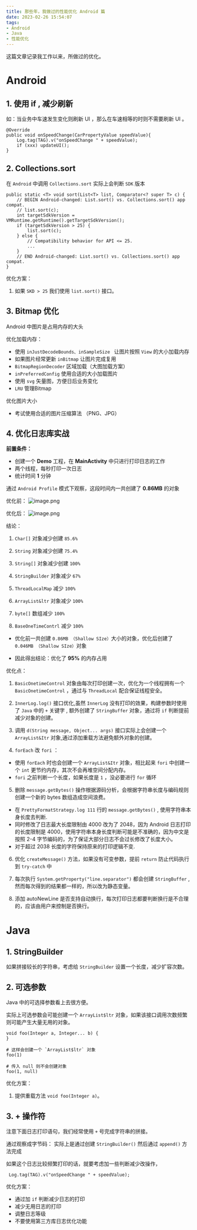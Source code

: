 ```yaml
---
title: 那些年，我做过的性能优化 Android 篇
date: 2023-02-26 15:54:07
tags:
- Android
- Java
- 性能优化
---
```


这篇文章记录我工作以来，所做过的优化。

<!--more-->
# Android
## 1. 使用 if , 减少刷新
如：当业务中车速发生变化则刷新 UI ，那么在车速相等的时则不需要刷新 UI 。
```
@Override
public void onSpeedChange(CarPropertyValue speedValue){
    Log.tag(TAG).v("onSpeedChange " + speedValue);
    if (xxx) updateUI();
}
```

## 2. Collections.sort
在 `Android` 中调用 `Collections.sort` 实际上会判断 `SDK` 版本

```
public static <T> void sort(List<T> list, Comparator<? super T> c) {
    // BEGIN Android-changed: List.sort() vs. Collections.sort() app compat.
    // list.sort(c);
    int targetSdkVersion = VMRuntime.getRuntime().getTargetSdkVersion();
    if (targetSdkVersion > 25) {
        list.sort(c);
    } else {
        // Compatibility behavior for API <= 25. 
        ...
    }
    // END Android-changed: List.sort() vs. Collections.sort() app compat.
}
```
优化方案：
1. 如果 `SKD > 25` 我们使用 `list.sort()` 接口。

## 3. Bitmap 优化
Android 中图片是占用内存的大头

优化加载内存：
- 使用 `inJustDecodeBounds、inSampleSize ` 让图片按照 `View` 的大小加载内存
- 如果图片经常更新 `inBitmap` 让图片完成复用
- `BitmapRegionDecoder` 区域加载（大图加载方案）
- `inPreferredConfig` 使用合适的大小加载图片
- 使用 `svg` 矢量图，方便日后业务变化
- `LRU` 管理Bitmap

优化图片大小
- 考试使用合适的图片压缩算法 （PNG、JPG）


## 4. 优化日志库实战

**前置条件：**

-   创建一个 **Demo** 工程，在 **MainActivity** 中只进行打印日志的工作
-   两个线程，每秒打印一次日志
-   统计时间 **1** 分钟

通过 `Android Profile` 模式下观察，这段时间内一共创建了 **0.86MB** 的对象

优化前：
![image.png](https://p6-juejin.byteimg.com/tos-cn-i-k3u1fbpfcp/40d31ec65992438181ac8951925b43b1~tplv-k3u1fbpfcp-watermark.image?)

优化后：
![image.png](https://p9-juejin.byteimg.com/tos-cn-i-k3u1fbpfcp/9874f4a5b4b34540b5950ff311381c42~tplv-k3u1fbpfcp-watermark.image?)

结论：

1.  `Char[]` 对象减少创建 `85.6%`

2.  `String` 对象减少创建 `75.4%`

3.  `String[]` 对象减少创建 `100%`

4.  `StringBuilder` 对象减少 `67%`

5.  `ThreadLocalMap` 减少 `100%`

6.  `ArrayList&ltr` 对象减少 `100%`

7.  `byte[]` 数组减少 `100%`

8.  `BaseOneTimeContrl` 减少 `100%`
-   优化前一共创建 `0.86MB （Shallow SIze）`大小的对象，优化后创建了 `0.046MB （Shallow SIze）`对象

-   因此得出结论：优化了 **95%** 的内存占用



优化点：
1. `BasicOnetimeControl` 对象由每次打印创建一次，优化为一个线程拥有一个 `BasicOnetimeControl` ，通过与 `ThreadLocal` 配合保证线程安全。

2. `InnerLog.log()` 接口优化,虽然 `InnerLog` 没有打印的效果，构建参数时使用了 `Java` 中的 `+` 关键字 , 额外创建了 `StringBuffer` 对象，通过将 `if` 判断提前减少对象的创建。

3. 调用 `d(String message, Object... args)` 接口实际上会创建一个 `ArrayList&Itr` 对象,通过添加重载方法避免额外对象的创建。

4. `forEach` 改 `fori` ：
- 使用 `forEach` 时也会创建一个 `ArrayList&Itr` 对象，相比起来 `fori` 中创建一个 `int` 更节约内存，其次不会再堆空间分配内存。
- `fori` 之前判断一个长度，如果长度是 `1` ，没必要进行 `for` 循环

5. 删除 `message.getBytes()` 操作根据源码分析，会根据字符串长度与编码规则创建一个新的 bytes 数组造成空间浪费。
-  在 `PrettyFormatStrategy.log 111` 行的 `message.getBytes()` , 使用字符串本身长度去判断.
-  同时修改了日志最大长度限制由 4000 改为了 2048，因为 Android 日志打印的长度限制是 4000，使用字符串本身长度判断可能是不准确的，因为中文是按照 2-4 字节编码的，为了保证大部分日志不会过长修改了长度大小。
-  对于超过 2038 长度的字符保持原来的打印逻辑不变.

6. 优化 `createMessage()` 方法，如果没有可变参数，提前 `return` 防止代码执行到 `try-catch` 中


7. 每次执行 `System.getProperty("line.separator")` 都会创建 `StringBuffer` ,然而每次得到的结果都一样的，所以改为静态变量。

8. 添加 autoNewLine 是否支持自动换行，每次打印日志都要判断换行是不合理的，应该由用户来控制是否换行。



# Java

## 1. StringBuilder
如果拼接较长的字符串，考虑给 `StringBuilder` 设置一个长度，减少扩容次数。

## 2. 可选参数

Java 中的可选择参数看上去很方便。

实际上可选参数会可能创建一个 `ArrayList$ltr` 对象，如果该接口调用次数频繁则可能产生大量无用的对象。
```
void foo(Integer a, Integer... b) {
}

# 这样会创建一个 `ArrayList$ltr` 对象
foo(1)

# 传入 null 则不会创建对象
foo(1, null)
```
优化方案：
1. 提供重载方法 `void foo(Integer a)`。

## 3. + 操作符
注意下面日志打印语句，我们经常使用 `+` 号完成字符串的拼接。

通过观察成字节码：
实际上是通过创建 `StringBuilder()` 然后通过 `append()` 方法完成

如果这个日志比较频繁打印的话，就要考虑加一些判断减少改操作，
```
 Log.tag(TAG).v("onSpeedChange " + speedValue);
```
优化方案：
- 通过加 `if` 判断减少日志的打印
- 减少无用日志的打印
- 调整日志等级
- 不要使用第三方库日志优化功能
